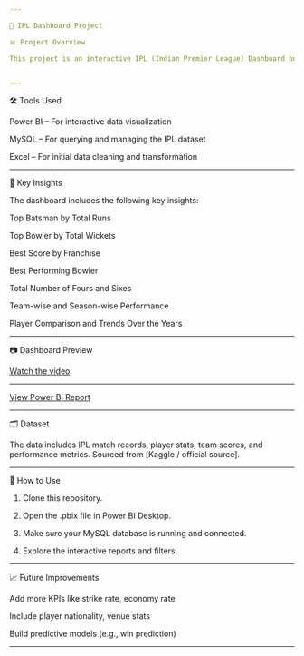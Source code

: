 ```yaml
---

🏏 IPL Dashboard Project

📊 Project Overview

This project is an interactive IPL (Indian Premier League) Dashboard built using Power BI, MySQL, and Excel. The dashboard provides a visual analysis of IPL cricket data including player performances and team statistics.


---
```


🛠️ Tools Used

Power BI – For interactive data visualization

MySQL – For querying and managing the IPL dataset

Excel – For initial data cleaning and transformation



---

📌 Key Insights

The dashboard includes the following key insights:

Top Batsman by Total Runs

Top Bowler by Total Wickets

Best Score by Franchise

Best Performing Bowler

Total Number of Fours and Sixes

Team-wise and Season-wise Performance

Player Comparison and Trends Over the Years



---

📷 Dashboard Preview

[Watch the video](https://github.com/user-attachments/assets/68a12dd6-1a82-41d7-aa7b-b3f2deffaad3)

---

[View Power BI Report](https://app.powerbi.com/groups/me/reports/decc0015-ac1e-4411-8742-049fed2237d9/2b69bcd6a43301461798?experience=power-bi)


---

🗂️ Dataset

The data includes IPL match records, player stats, team scores, and performance metrics. Sourced from [Kaggle / official source].


---

🚀 How to Use

1. Clone this repository.


2. Open the .pbix file in Power BI Desktop.


3. Make sure your MySQL database is running and connected.


4. Explore the interactive reports and filters.




---

📈 Future Improvements

Add more KPIs like strike rate, economy rate

Include player nationality, venue stats

Build predictive models (e.g., win prediction)



---

